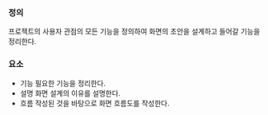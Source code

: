 ### 정의
프로젝트의 사용자 관점의 모든 기능을 정의하여 화면의 초안을 설계하고 들어갈 기능을 정리한다.

### 요소
- 기능
  필요한 기능을 정리한다.
- 설명
  화면 설계의 이유를 설명한다.
- 흐름
  작성된 것을 바탕으로 화면 흐름도를 작성한다.